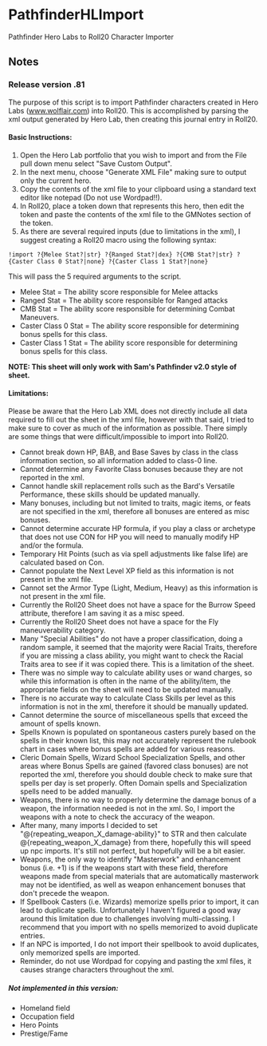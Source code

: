 # PathfinderHLImport
Pathfinder Hero Labs to Roll20 Character Importer

## Notes
### Release version .81
The purpose of this script is to import Pathfinder characters created in Hero Labs (www.wolflair.com) into Roll20.  This is accomplished
by parsing the xml output generated by Hero Lab, then creating this journal entry in Roll20.
#### Basic Instructions:
1. Open the Hero Lab portfolio that you wish to import and from the File pull down menu select "Save Custom Output".
2. In the next menu, choose "Generate XML File" making sure to output only the current hero.
3. Copy the contents of the xml file to your clipboard using a standard text editor like notepad (Do not use Wordpad!!).
4. In Roll20, place a token down that represents this hero, then edit the token and paste the contents of the xml file to the GMNotes section of the token.
5. As there are several required inputs (due to limitations in the xml), I suggest creating a Roll20 macro using the following syntax:

`!import ?{Melee Stat?|str} ?{Ranged Stat?|dex} ?{CMB Stat?|str} ?{Caster Class 0 Stat?|none} ?{Caster Class 1 Stat?|none}`

This will pass the 5 required arguments to the script.

* Melee Stat = The ability score responsible for Melee attacks
* Ranged Stat = The ability score responsible for Ranged attacks
* CMB Stat = The ability score responsible for determining Combat Maneuvers.
* Caster Class 0 Stat = The ability score responsible for determining bonus spells for this class.
* Caster Class 1 Stat = The ability score responsible for determining bonus spells for this class.

**NOTE:  This sheet will only work with Sam's Pathfinder v2.0 style of sheet.**

#### Limitations:
Please be aware that the Hero Lab XML does not directly include all data required to fill out the sheet in the xml file, 
however with that said, I tried to make sure to cover as much of the information as possible.  There simply are some things 
that were difficult/impossible to import into Roll20.
- Cannot break down HP, BAB, and Base Saves by class in the class information section, so all information added to class-0 
    line.
- Cannot determine any Favorite Class bonuses because they are not reported in the xml.
- Cannot handle skill replacement rolls such as the Bard's Versatile Performance, these skills should be updated manually.
- Many bonuses, including but not limited to traits, magic items, or feats are not specified in the xml, therefore all 
    bonuses are entered as misc bonuses.
- Cannot determine accurate HP formula, if you play a class or archetype that does not use CON for HP you will need to 
    manually modify HP and/or the formula.
- Temporary Hit Points (such as via spell adjustments like false life) are calculated based on Con.
- Cannot populate the Next Level XP field as this information is not present in the xml file.
- Cannot set the Armor Type (Light, Medium, Heavy) as this information is not present in the xml file.
- Currently the Roll20 Sheet does not have a space for the Burrow Speed attribute, therefore I am saving it as a misc speed.
- Currently the Roll20 Sheet does not have a space for the Fly maneuverability category.
- Many "Special Abilities" do not have a proper classification, doing a random sample, it seemed that the majority were 
    Racial Traits, therefore if you are missing a class ability, you might want to check the Racial Traits area to see if 
    it was copied there.  This is a limitation of the sheet.
- There was no simple way to calculate ability uses or wand charges, so while this information is often in the name of the 
    ability/item, the appropriate fields on the sheet will need to be updated manually.
- There is no accurate way to calculate Class Skills per level as this information is not in the xml, therefore it should 
    be manually updated.
- Cannot determine the source of miscellaneous spells that exceed the amount of spells known.
- Spells Known is populated on spontaneous casters purely based on the spells in their known list, this may not accurately 
    represent the rulebook chart in cases where bonus spells are added for various reasons.
- Cleric Domain Spells, Wizard School Specialization Spells, and other areas where Bonus Spells are gained (favored class 
    bonuses) are not reported the xml, therefore you should    double check to make sure that spells per day is set properly.
    Often Domain spells and Specialization spells need to be added manually.
- Weapons, there is no way to properly determine the damage bonus of a weapon, the information needed is not in the xml. So,
    I import the weapons with a note to check the accuracy of the weapon.
- After many, many imports I decided to set "@{repeating_weapon_X_damage-ability}" to STR and then calculate 
    @{repeating_weapon_X_damage} from there, hopefully this will speed up npc imports.  It's still not perfect, but 
    hopefully will be a bit easier.
- Weapons, the only way to identify "Masterwork" and enhancement bonus (i.e. +1) is if the weapons start with these field,
    therefore weapons made from special materials that are automatically masterwork may not be identified, as well as
    weapon enhancement bonuses that don't precede the weapon.
- If Spellbook Casters (i.e. Wizards) memorize spells prior to import, it can lead to duplicate spells.  Unfortunately
    I haven't figured a good way around this limitation due to challenges involving multi-classing.  I recommend that you import
    with no spells memorized to avoid duplicate entries.
- If an NPC is imported, I do not import their spellbook to avoid duplicates, only memorized spells are imported.
- Reminder, do not use Wordpad for copying and pasting the xml files, it causes strange characters throughout the xml.

##### Not implemented in this version:
- Homeland field
- Occupation field
- Hero Points
- Prestige/Fame
